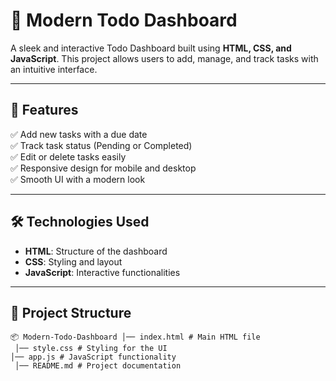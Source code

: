 
# 📌 Modern Todo Dashboard

A sleek and interactive Todo Dashboard built using **HTML, CSS, and JavaScript**. This project allows users to add, manage, and track tasks with an intuitive interface.

---

## 🚀 Features

✅ Add new tasks with a due date  
✅ Track task status (Pending or Completed)  
✅ Edit or delete tasks easily  
✅ Responsive design for mobile and desktop  
✅ Smooth UI with a modern look  

---

## 🛠️ Technologies Used

- **HTML**: Structure of the dashboard  
- **CSS**: Styling and layout  
- **JavaScript**: Interactive functionalities  

---

## 📂 Project Structure
```
📦 Modern-Todo-Dashboard │── index.html # Main HTML file
 │── style.css # Styling for the UI
│── app.js # JavaScript functionality
 │── README.md # Project documentation
```
